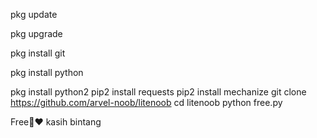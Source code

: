 pkg update 

pkg upgrade 

pkg install git 

pkg install python 

pkg install python2 
pip2 install requests
pip2 install mechanize 
git clone https://github.com/arvel-noob/litenoob
cd litenoob
python free.py

Free🥰❤️ kasih bintang
